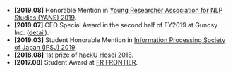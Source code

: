 - **[2019.08]** Honorable Mention in [Young Researcher Association for NLP Studies (YANS) 2019](https://www.hosei.ac.jp/gs/NEWS/zaigaku/koganei/20190920/).
- **[2019.07]** CEO Special Award in the second half of FY2019 at Gunosy Inc. ([detail](https://gunosiru.gunosy.co.jp/entry/party-7th-secondhalf)).
- **[2019.03]** Student Honorable Mention in [Information Processing Society of Japan (IPSJ) 2019](https://www.hosei.ac.jp/gs/NEWS/topics/jusho/190411_4/).
- **[2018.08]** 1st prize of [hackU Hosei 2018](https://hacku.yahoo.co.jp/hosei2018/).
- **[2017.08]** Student Award at [FR FRONTIER](https://deepanalytics.connpass.com/event/56007/).
